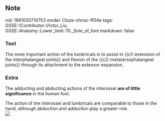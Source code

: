 ## Note
nid: 1661020710753
model: Cloze-chrisc-ff04e
tags: GSSE::!Contributor::Victor_Liu, GSSE::Anatomy::Lower_limb::10._Sole_of_foot
markdown: false

### Text
The more important action of the lumbricals is to assist in {{c1::extension of the interphalangeal joints}} and flexion of the {{c2::metatarsophalangeal joints}} through its attachment to the extensor expansion.

### Extra
The adducting and abducting actions of the interossei <b>are of
little significance</b> in the human foot.
<div>
  The action of the interossei and lumbricals are comparable to
  those in the hand, although abduction and adduction play a
  greater role.
</div>
<div><img src="0e25aad65a1f25a051b91f40362df29b.gif"></div>

